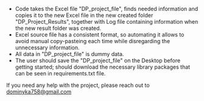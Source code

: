 - Code takes the Excel file "DP_project_file", finds needed information and copies it to the new Excel file in the new created folder "DP_Project_Results", together with Log file containing information when the new result folder was created.
- Excel source file has a consistent format, so automating it allows to avoid manual copy-pasteing each time while disregarding the unnecessary information.
- All data in "DP_project_file" is dummy data.
- The user should save the "DP_project_file" on the Desktop before getting started; should download the necessary library packages that can be seen in requirements.txt file. 

If you need any help with the project, please reach out to dominyka758@gmail.com
